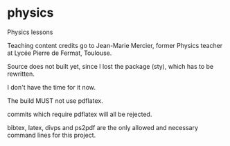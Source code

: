 # physics
Physics lessons 

Teaching content credits go to Jean-Marie Mercier, former Physics teacher at Lycée Pierre de Fermat, Toulouse. 

Source does not built yet, since I lost the package (sty), which has to be rewritten. 

I don't have the time for it now. 

The build MUST not use pdflatex. 

commits which require pdflatex will all be rejected. 

bibtex, latex, divps and ps2pdf are the only allowed and necessary command lines for this project. 

